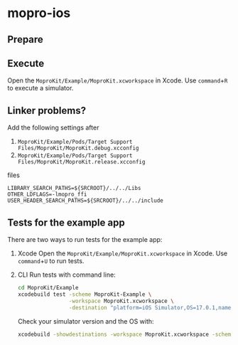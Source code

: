 # mopro-ios

## Prepare

<!--TODO: If the monorepo is seperated, update this-->

<!-- Check the [Prepare](../README.md#prepare) and [Build Bindings](../README.md#build-bindings) steps in the root directory. -->

## Execute

Open the `MoproKit/Example/MoproKit.xcworkspace` in Xcode.
Use `command`+`R` to execute a simulator.

## Linker problems?

Add the following settings after

1. `MoproKit/Example/Pods/Target Support Files/MoproKit/MoproKit.debug.xcconfig`
2. `MoproKit/Example/Pods/Target Support Files/MoproKit/MoproKit.release.xcconfig`

files

```
LIBRARY_SEARCH_PATHS=${SRCROOT}/../../Libs
OTHER_LDFLAGS=-lmopro_ffi
USER_HEADER_SEARCH_PATHS=${SRCROOT}/../../include
```

## Tests for the example app

There are two ways to run tests for the example app:

1. Xcode
   Open the `MoproKit/Example/MoproKit.xcworkspace` in Xcode.
   Use `command`+`U` to run tests.

2. CLI
   Run tests with command line:

    ```sh
    cd MoproKit/Example
    xcodebuild test -scheme MoproKit-Example \
                    -workspace MoproKit.xcworkspace \
                    -destination "platform=iOS Simulator,OS=17.0.1,name=iPhone 15 Pro"
    ```

    Check your simulator version and the OS with:

    ```sh
    xcodebuild -showdestinations -workspace MoproKit.xcworkspace -scheme MoproKit-Example
    ```